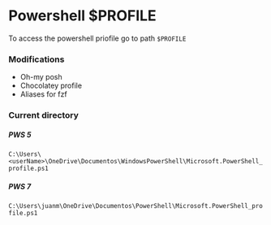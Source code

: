 # Powershell $PROFILE

To access the powershell priofile go to path `$PROFILE` 

### Modifications
- Oh-my posh
- Chocolatey profile
- Aliases for fzf


### Current directory
##### PWS 5
`C:\Users\<userName>\OneDrive\Documentos\WindowsPowerShell\Microsoft.PowerShell_profile.ps1`

##### PWS 7
`C:\Users\juanm\OneDrive\Documentos\PowerShell\Microsoft.PowerShell_profile.ps1` 
